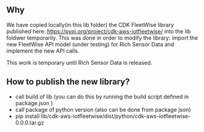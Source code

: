 ## Why

We have copied locally(in this lib folder) the CDK FleetWise library published here: https://pypi.org/project/cdk-aws-iotfleetwise/ into the lib foldwer temporarily.
This was done in order to modify the library: import the new FleetWise API model (under testing) for Rich Sensor Data and implement the new API calls.

This work is temporary until Rich Sensor Data is released. 

## How to publish the new library? 

- call build of lib (you can do this by running the build script defined in package.json )
- call package of python version (also can be done from package json)
- pip install lib/cdk-aws-iotfleetwise/dist/python/cdk-aws-iotfleetwise-0.0.0.tar.gz
